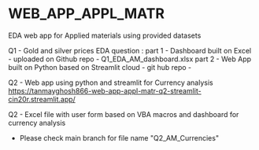 # WEB_APP_APPL_MATR
EDA web app for Applied materials using provided datasets

Q1 - Gold and silver prices EDA question :
   part 1 - Dashboard built on Excel - uploaded on Github repo - Q1_EDA_AM_dashboard.xlsx
   part 2 - Web App built on Python based on Streamlit cloud - git hub repo - 

Q2 - Web app using python and streamlit for Currency analysis
https://tanmayghosh866-web-app-appl-matr-q2-streamlit-cin20r.streamlit.app/

Q2 - Excel file with user form based on VBA macros and dashboard for currency analysis
   - Please check main branch for file name "Q2_AM_Currencies"
